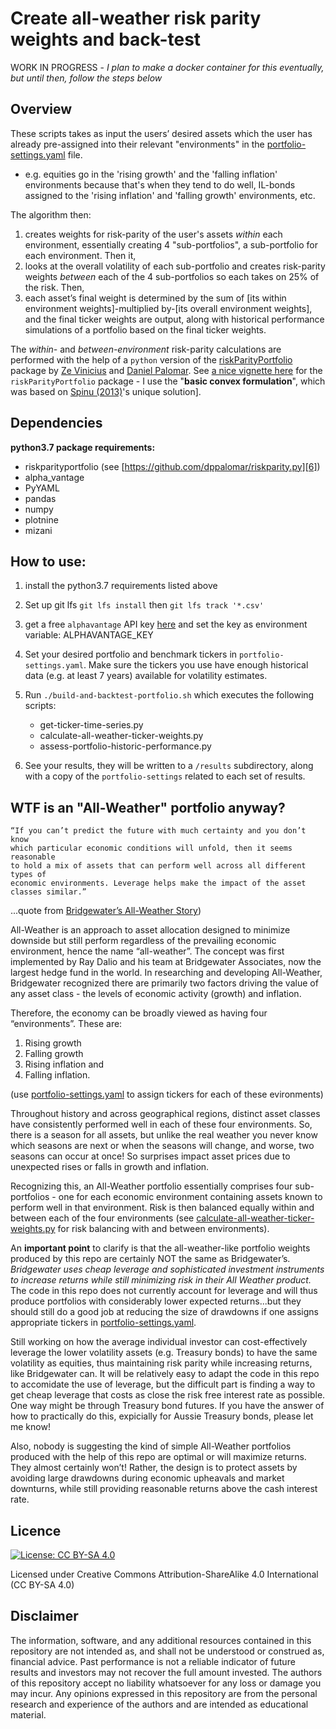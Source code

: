 # Create all-weather risk parity weights and back-test

WORK IN PROGRESS - _I plan to make a docker container for this eventually, but until then, follow the steps below_

## Overview 
These scripts takes as input the users’ desired assets which the user has already pre-assigned into their relevant "environments" in the [portfolio-settings.yaml](portfolio-settings.yaml) file. 

- e.g. equities go in the 'rising growth' and the 'falling inflation' environments because that's when they tend to do well, IL-bonds assigned to the 'rising inflation' and 'falling growth' environments, etc.

The algorithm then: 

1. creates weights for risk-parity of the user's assets *within* each environment, essentially creating 4 "sub-portfolios", a sub-portfolio for each environment. Then it, 
2. looks at the overall volatility of each sub-portfolio and creates risk-parity weights *between* each of the 4 sub-portfolios so each takes on 25% of the risk. Then, 
3. each asset’s final weight is determined by the sum of [its within environment weights]-multiplied by-[its overall environment weights], and the final ticker weights are output, along with historical performance simulations of a portfolio based on the final ticker weights. 

The *within-* and *between-environment* risk-parity calculations are performed with the help of a `python` version of the [riskParityPortfolio][5] package by [Ze Vinicius][3] and [Daniel Palomar][4]. See [a nice vignette here][8] for the `riskParityPortfolio` package - I use the "**basic convex formulation**", which was based on [Spinu (2013)][7]'s unique solution].

## Dependencies 
**python3.7 package requirements:**

- riskparityportfolio (see [https://github.com/dppalomar/riskparity.py][6])
- alpha_vantage
- PyYAML
- pandas 
- numpy
- plotnine
- mizani

## How to use:

1. install the python3.7 requirements listed above
2. Set up git lfs `git lfs install` then `git lfs track '*.csv'`
3. get a free `alphavantage` API key [here][1] and set the key as environment variable: ALPHAVANTAGE_KEY
4. Set your desired portfolio and benchmark tickers in `portfolio-settings.yaml`. Make sure the tickers you use have enough historical data (e.g. at least 7 years) available for volatility estimates. 
5. Run `./build-and-backtest-portfolio.sh` which executes the following scripts:
	- get-ticker-time-series.py
	- calculate-all-weather-ticker-weights.py
	- assess-portfolio-historic-performance.py

6. See your results, they will be written to a `/results` subdirectory, along with a copy of the `portfolio-settings` related to each set of results.  

## WTF is an "All-Weather" portfolio anyway?

```
“If you can’t predict the future with much certainty and you don’t know 
which particular economic conditions will unfold, then it seems reasonable 
to hold a mix of assets that can perform well across all different types of 
economic environments. Leverage helps make the impact of the asset 
classes similar.”
``` 
...quote from [Bridgewater’s All-Weather Story][2])

All-Weather is an approach to asset allocation designed to minimize downside but still perform regardless of the prevailing economic environment, hence the name “all-weather”.  The concept was first implemented by Ray Dalio and his team at Bridgewater Associates, now the largest hedge fund in the world. In researching and developing All-Weather, Bridgewater recognized there are primarily two factors driving the value of any asset class - the levels of economic activity (growth) and inflation. 

Therefore, the economy can be broadly viewed as having four “environments”. These are:

1. Rising growth 
2. Falling growth 
3. Rising inflation and
4. Falling inflation. 

(use [portfolio-settings.yaml](portfolio-settings.yaml) to assign tickers for each of these evironments)

Throughout history and across geographical regions, distinct asset classes have consistently performed well in each of these four environments. So, there is a season for all assets, but unlike the real weather  you never know which seasons are next or when the seasons will change, and worse, two seasons can occur at once! So surprises impact asset prices due to unexpected rises or falls in growth and inflation.

Recognizing this, an All-Weather portfolio essentially comprises four sub-portfolios - one for each economic environment containing assets known to perform well in that environment. Risk is then balanced equally within and between each of the four environments (see [calculate-all-weather-ticker-weights.py](calculate-all-weather-ticker-weights.py) for risk balancing with and between environments).

An **important point** to clarify is that the all-weather-like portfolio weights produced by this repo are certainly NOT the same as Bridgewater’s. *Bridgewater uses cheap leverage and sophisticated investment instruments to increase returns while still minimizing risk in their All Weather product.* The code in this repo does not currently account for leverage and will thus produce portfolios with considerably lower expected returns...but they should still do a good job at reducing the size of drawdowns if one assigns appropriate tickers in [portfolio-settings.yaml](portfolio-settings.yaml). 

Still working on how the average individual investor can cost-effectively leverage the lower volatility assets (e.g. Treasury bonds) to have the same volatility as equities, thus maintaining risk parity while increasing returns, like Bridgewater can. It will be relatively easy to adapt the code in this repo to accomidate the use of leverage, but the difficult part is finding a way to get cheap leverage that costs as close the risk free interest rate as possible. One way might be through Treasury bond futures. If you have the answer of how to practically do this, expicially for Aussie Treasury bonds, please let me know!

Also, nobody is suggesting the kind of simple All-Weather portfolios produced with the help of this repo are optimal or will maximize returns. They almost certainly won’t! Rather, the design is to protect assets by avoiding large drawdowns during economic upheavals and market downturns, while still providing reasonable returns above the cash interest rate.



## Licence
[![License: CC BY-SA 4.0](https://img.shields.io/badge/License-CC%20BY--SA%204.0-lightgrey.svg)](https://creativecommons.org/licenses/by-sa/4.0/)

Licensed under Creative Commons Attribution-ShareAlike 4.0 International (CC BY-SA 4.0)

## Disclaimer
The information, software, and any additional resources contained in this repository are not intended as, and shall not be understood or construed as, financial advice. Past performance is not a reliable indicator of future results and investors may not recover the full amount invested. The authors of this repository accept no liability whatsoever for any loss or damage you may incur. Any opinions expressed in this repository are from the personal research and experience of the authors and are intended as educational material.

[1]: https://www.alphavantage.co/support/#api-key
[2]: https://www.bridgewater.com/resources/all-weather-story.pdf
[3]: http://mirca.github.io/
[4]: http://www.danielppalomar.com/
[5]: https://github.com/dppalomar/riskParityPortfolio
[6]: https://github.com/dppalomar/riskparity.py
[7]: https://papers.ssrn.com/sol3/papers.cfm?abstract_id=2297383
[8]: https://cran.r-project.org/web/packages/riskParityPortfolio/vignettes/RiskParityPortfolio.html
